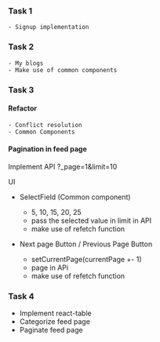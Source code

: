 ### Task 1
    - Signup implementation

### Task 2
    - My blogs
    - Make use of common components

### Task 3

#### Refactor 
    - Conflict resolution
    - Common Components

#### Pagination in feed page
Implement API ?_page=1&limit=10

UI
- SelectField (Common component)
    - 5, 10, 15, 20, 25
    - pass the selected value in limit in API
    - make use of refetch function

- Next page Button / Previous Page Button
    - setCurrentPage(currentPage +- 1)
    - page in APi
    - make use of refetch function


### Task 4

- Implement react-table
- Categorize feed page
- Paginate feed page


